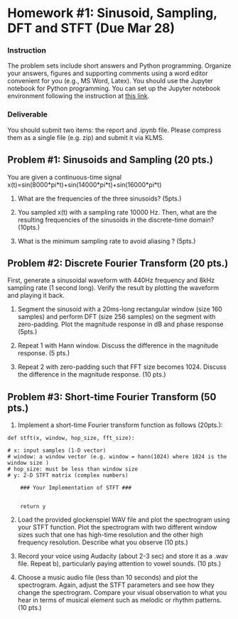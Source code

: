 # Homework #1: Sinusoid, Sampling, DFT and STFT (Due Mar 28)

### Instruction
The problem sets include short answers and Python programming. Organize your answers, figures and supporting comments using a word editor convenient for you (e.g., MS Word, Latex). You should use the Jupyter notebook for Python programming. You can set up the Jupyter notebook environment following the instruction at [this link](https://github.com/juhannam/gct535-2021/tree/main/practice). 

### Deliverable 
You should submit two items: the report and .ipynb file. Please compress them as a single file (e.g. zip) and submit it via KLMS.

## Problem #1: Sinusoids and Sampling (20 pts.)
You are given a continuous-time signal x(t)=sin(8000\*pi\*t)+sin(14000\*pi\*t)+sin(16000\*pi\*t)


1. What are the frequencies of the three sinusoids? (5pts.)


2. You sampled x(t) with a sampling rate 10000 Hz. Then, what are the resulting frequencies of the sinusoids in the discrete-time domain? (10pts.)
 

3. What is the minimum sampling rate to avoid aliasing ? (5pts.)


## Problem #2: Discrete Fourier Transform (20 pts.)

First, generate a sinusoidal waveform with 440Hz frequency and 8kHz sampling rate (1 second long). Verify the result by plotting the waveform and playing it back. 

1. Segment the sinusoid with a 20ms-long rectangular window (size 160 samples) and perform DFT (size 256 samples) on the segment with zero-padding.  Plot the magnitude response in dB and phase response (5pts.) 

2. Repeat 1 with Hann window. Discuss the difference in the magnitude response. (5 pts.)

3. Repeat 2 with zero-padding such that FFT size becomes 1024. Discuss the difference in the magnitude response. (10 pts.)


## Problem #3: Short-time Fourier Transform (50 pts.)

1. Implement a short-time Fourier transform function as follows (20pts.):

```
def stft(x, window, hop_size, fft_size):
 
# x: input samples (1-D vector)
# window: a window vector (e.g. window = hann(1024) where 1024 is the window size )
# hop_size: must be less than window size
# y: 2-D STFT matrix (complex numbers)

    ### Your Implementation of STFT ###


    return y
```

2. Load the provided glockenspiel WAV file and plot the spectrogram using your STFT function. Plot the spectrogram with two different window sizes such that one has high-time resolution and the other high frequency resolution. Describe what you observe (10 pts.)


3. Record your voice using Audacity (about 2-3 sec) and store it as a .wav file. Repeat b), particularly paying attention to vowel sounds.  (10 pts.)


4. Choose a music audio file (less than 10 seconds) and plot the spectrogram. Again, adjust the STFT parameters and see how they change the spectrogram. Compare your visual observation to what you hear in terms of musical element such as melodic or rhythm patterns. (10 pts.)




